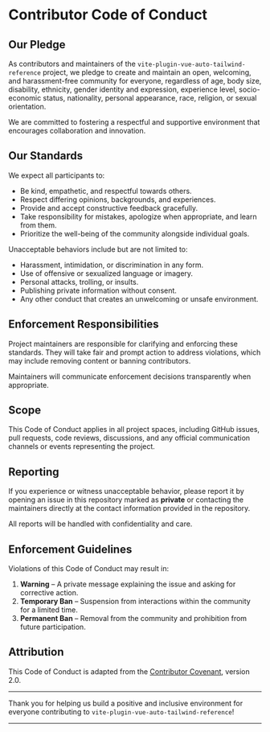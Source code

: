 # Contributor Code of Conduct

## Our Pledge

As contributors and maintainers of the `vite-plugin-vue-auto-tailwind-reference` project, we pledge to create and maintain an open, welcoming, and harassment-free community for everyone, regardless of age, body size, disability, ethnicity, gender identity and expression, experience level, socio-economic status, nationality, personal appearance, race, religion, or sexual orientation.

We are committed to fostering a respectful and supportive environment that encourages collaboration and innovation.

## Our Standards

We expect all participants to:

- Be kind, empathetic, and respectful towards others.
- Respect differing opinions, backgrounds, and experiences.
- Provide and accept constructive feedback gracefully.
- Take responsibility for mistakes, apologize when appropriate, and learn from them.
- Prioritize the well-being of the community alongside individual goals.

Unacceptable behaviors include but are not limited to:

- Harassment, intimidation, or discrimination in any form.
- Use of offensive or sexualized language or imagery.
- Personal attacks, trolling, or insults.
- Publishing private information without consent.
- Any other conduct that creates an unwelcoming or unsafe environment.

## Enforcement Responsibilities

Project maintainers are responsible for clarifying and enforcing these standards. They will take fair and prompt action to address violations, which may include removing content or banning contributors.

Maintainers will communicate enforcement decisions transparently when appropriate.

## Scope

This Code of Conduct applies in all project spaces, including GitHub issues, pull requests, code reviews, discussions, and any official communication channels or events representing the project.

## Reporting

If you experience or witness unacceptable behavior, please report it by opening an issue in this repository marked as **private** or contacting the maintainers directly at the contact information provided in the repository.

All reports will be handled with confidentiality and care.

## Enforcement Guidelines

Violations of this Code of Conduct may result in:

1. **Warning** – A private message explaining the issue and asking for corrective action.
2. **Temporary Ban** – Suspension from interactions within the community for a limited time.
3. **Permanent Ban** – Removal from the community and prohibition from future participation.

## Attribution

This Code of Conduct is adapted from the [Contributor Covenant](https://www.contributor-covenant.org/version/2/0/code_of_conduct.html), version 2.0.

---

Thank you for helping us build a positive and inclusive environment for everyone contributing to `vite-plugin-vue-auto-tailwind-reference`!

---
